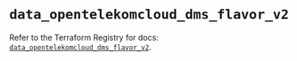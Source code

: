 # `data_opentelekomcloud_dms_flavor_v2`

Refer to the Terraform Registry for docs: [`data_opentelekomcloud_dms_flavor_v2`](https://registry.terraform.io/providers/opentelekomcloud/opentelekomcloud/1.36.48/docs/data-sources/dms_flavor_v2).
